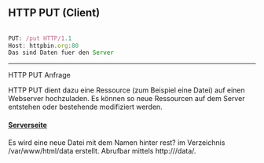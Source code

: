 ## HTTP PUT (Client)

```js
                               
PUT: /put HTTP/1.1
Host: httpbin.org:80
Das sind Daten fuer den Server
```

- - -

HTTP PUT Anfrage

HTTP PUT dient dazu eine Ressource (zum Beispiel eine Datei) auf einen Webserver hochzuladen. Es können so neue Ressourcen auf dem Server entstehen oder bestehende modifiziert werden.

#### [Serverseite](../HTTP_GET/cgi-bin/rest.txt) 

Es wird eine neue Datei mit dem Namen hinter rest? im Verzeichnis /var/www/html/data erstellt. Abrufbar mittels http://<webserver>/data/.